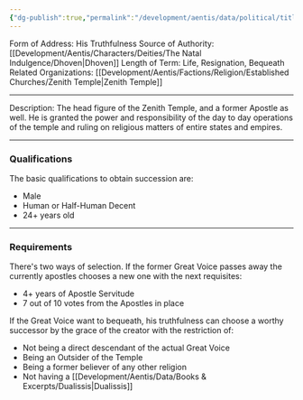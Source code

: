 ```yaml
---
{"dg-publish":true,"permalink":"/development/aentis/data/political/titles-and-ranks/religion/established-churches/zenith-temple/the-grand-voice/","tags":["T/R"],"created":"2025-02-26T21:49:40.679-08:00","updated":"2025-02-26T22:18:53.186-08:00"}
---
```


Form of Address: His Truthfulness
Source of Authority: [[Development/Aentis/Characters/Deities/The Natal Indulgence/Dhoven\|Dhoven]]
Length of Term: Life, Resignation, Bequeath
Related Organizations:  [[Development/Aentis/Factions/Religion/Established Churches/Zenith Temple\|Zenith Temple]]

---
Description: The head figure of the Zenith Temple, and a former Apostle as well. He is granted the power and responsibility of the day to day operations of the temple and ruling on religious matters of entire states and empires.

---
### Qualifications
The basic qualifications to obtain succession are:

- Male
- Human or Half-Human Decent
- 24+ years old

---
### Requirements

There's two ways of selection. If the former Great Voice passes away the currently apostles chooses a new one with the next requisites:

- 4+ years of Apostle Servitude
- 7 out of 10 votes from the Apostles in place

If the Great Voice want to bequeath, his truthfulness can choose a worthy successor by the grace of the creator with the restriction of:

- Not being a direct descendant of the actual Great Voice
- Being an Outsider of the Temple
- Being a former believer of any other religion
- Not having a [[Development/Aentis/Data/Books & Excerpts/Dualissis\|Dualissis]]